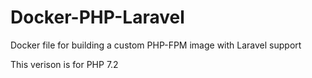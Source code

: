# Docker-PHP-Laravel
Docker file for building a custom PHP-FPM image with Laravel support

This verison is for PHP 7.2